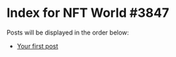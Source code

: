 # Index for NFT World #3847
Posts will be displayed in the order below:

- [Your first post](./001-first.md)

